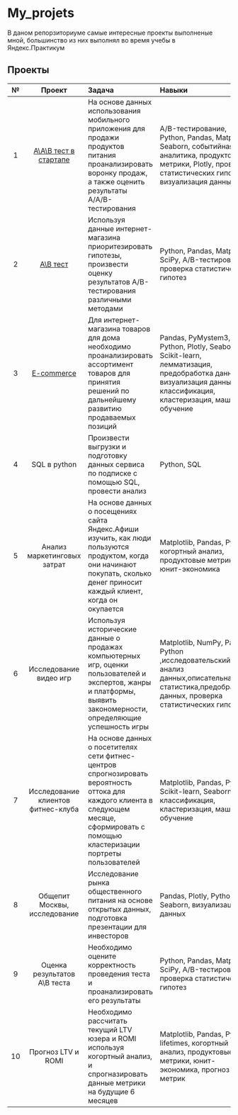 # My_projets
В даном репорзиториуме самые интересные проекты выполненые мной, большинство из них выполнял во время учебы в Яндекс.Практикум

## Проекты

| № | Проект | Задача | Навыки |
|:---------:| :--------------------------: | :---------------------------- |:--------------------------------|
| 1  | [A\A\B тест в стартапе](https://github.com/belukhin24/My_projets/tree/main/A%5CA%5CB%20тест%20в%20стартапе) | На основе данных использования мобильного приложения для продажи продуктов питания проанализировать воронку продаж, а также оценить результаты A/A/B-тестирования  | А/B-тестирование, Python, Pandas, Matplotlib, Seaborn, событийная аналитика, продуктовые метрики, Plotly, проверка статистических гипотез, визуализация данных |
| 2 |[A\B тест](https://github.com/belukhin24/My_projets/tree/main/A%5CB%20тест)| Используя данные интернет-магазина приоритезировать гипотезы, произвести оценку результатов A/B-тестирования различными методами  | Python, Pandas, Matplotlib, SciPy, A/B-тестирование, проверка статистических гипотез|
| 3 | [E-commerce](https://github.com/belukhin24/My_projets/tree/main/E-commerce) | Для интернет-магазина товаров для дома необходимо проанализировать ассортимент товаров для принятия решений по дальнейшему развитию продаваемых позиций | Pandas, PyMystem3, Python, Plotly, Seaborn, Scikit-learn, лемматизация, предобработка данных, визуализация данных, классификация, кластеризация, машинное обучение|
| 4 | SQL в python | Произвести выгрузки и подготовку данных сервиса по подписке с помощью SQL, провести анализ | Python, SQL |
| 5 | Анализ маркетинговых затрат | На основе данных о посещениях сайта Яндекс.Афиши изучить, как люди пользуются продуктом, когда они начинают покупать, сколько денег приносит каждый клиент, когда он окупается | Matplotlib, Pandas, Python, когортный анализ, продуктовые метрики, юнит-экономика |
|  6 | Исследование видео игр | Используя исторические данные о продажах компьютерных игр, оценки пользователей и экспертов, жанры и платформы, выявить закономерности, определяющие успешность игры  | Matplotlib, NumPy, Pandas, Python ,исследовательский анализ данных,описательная статистика,предобработка данных, проверка статистических гипотез|
| 7 | Исследование клиентов фитнес-клуба| На основе данных о посетителях сети фитнес-центров спрогнозировать вероятность оттока для каждого клиента в следующем месяце, сформировать с помощью кластеризации портреты пользователей | Matplotlib, Pandas, Python, Scikit-learn, Seaborn, классификация, кластеризация, машинное обучение |
| 8 | Общепит Москвы, исследование | Исследование рынка общественного питания на основе открытых данных, подготовка презентации для инвесторов | Pandas, Plotly, Python, Seaborn, визуализация данных|
| 9 | Оценка результатов A\B теста | Необходимо оцените корректность проведения теста и проанализировать его результаты| Python, Pandas, Matplotlib, SciPy, A/B-тестирование, проверка статистических гипотез|
| 10 | Прогноз LTV и ROMI | Необходимо рассчитать текущий LTV юзера и ROMI используя когортный анализ, и спрогназировать данные метрики на будущие 6 месяцев | Matplotlib, Pandas, Python, lifetimes, когортный анализ, продуктовые метрики, юнит-экономика, прогноз метрик|




